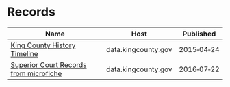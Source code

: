# Records

Name | Host | Published
---- | ---- | ---------
[King County History Timeline](../datasets/fuh5-64id.md) | data.kingcounty.gov | 2015&#x2011;04&#x2011;24
[Superior Court Records from microfiche](../datasets/vu5j-8bgd.md) | data.kingcounty.gov | 2016&#x2011;07&#x2011;22

